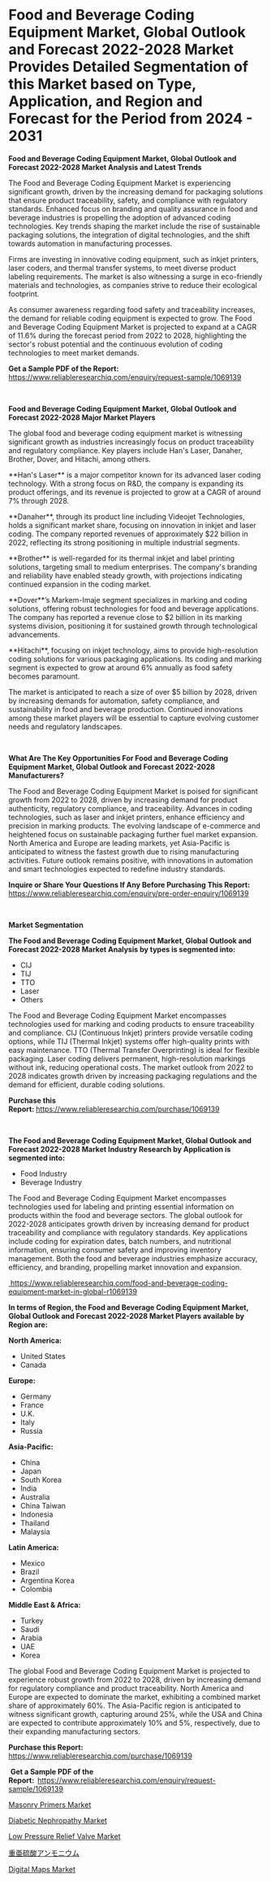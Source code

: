 <p><h1>Food and Beverage Coding Equipment Market, Global Outlook and Forecast 2022-2028 Market Provides Detailed Segmentation of this Market based on Type, Application, and Region and Forecast for the Period from 2024 - 2031</h1></p><p><strong>Food and Beverage Coding Equipment Market, Global Outlook and Forecast 2022-2028 Market Analysis and Latest Trends</strong></p>
<p><p>The Food and Beverage Coding Equipment Market is experiencing significant growth, driven by the increasing demand for packaging solutions that ensure product traceability, safety, and compliance with regulatory standards. Enhanced focus on branding and quality assurance in food and beverage industries is propelling the adoption of advanced coding technologies. Key trends shaping the market include the rise of sustainable packaging solutions, the integration of digital technologies, and the shift towards automation in manufacturing processes. </p><p>Firms are investing in innovative coding equipment, such as inkjet printers, laser coders, and thermal transfer systems, to meet diverse product labeling requirements. The market is also witnessing a surge in eco-friendly materials and technologies, as companies strive to reduce their ecological footprint. </p><p>As consumer awareness regarding food safety and traceability increases, the demand for reliable coding equipment is expected to grow. The Food and Beverage Coding Equipment Market is projected to expand at a CAGR of 11.6% during the forecast period from 2022 to 2028, highlighting the sector's robust potential and the continuous evolution of coding technologies to meet market demands.</p></p>
<p><strong>Get a Sample PDF of the Report:&nbsp;</strong> <a href="https://www.reliableresearchiq.com/enquiry/request-sample/1069139">https://www.reliableresearchiq.com/enquiry/request-sample/1069139</a></p>
<p>&nbsp;</p>
<p><strong>Food and Beverage Coding Equipment Market, Global Outlook and Forecast 2022-2028 Major Market Players</strong></p>
<p><p>The global food and beverage coding equipment market is witnessing significant growth as industries increasingly focus on product traceability and regulatory compliance. Key players include Han's Laser, Danaher, Brother, Dover, and Hitachi, among others.</p><p>**Han's Laser** is a major competitor known for its advanced laser coding technology. With a strong focus on R&D, the company is expanding its product offerings, and its revenue is projected to grow at a CAGR of around 7% through 2028.</p><p>**Danaher**, through its product line including Videojet Technologies, holds a significant market share, focusing on innovation in inkjet and laser coding. The company reported revenues of approximately $22 billion in 2022, reflecting its strong positioning in multiple industrial segments.</p><p>**Brother** is well-regarded for its thermal inkjet and label printing solutions, targeting small to medium enterprises. The company's branding and reliability have enabled steady growth, with projections indicating continued expansion in the coding market.</p><p>**Dover**’s Markem-Imaje segment specializes in marking and coding solutions, offering robust technologies for food and beverage applications. The company has reported a revenue close to $2 billion in its marking systems division, positioning it for sustained growth through technological advancements.</p><p>**Hitachi**, focusing on inkjet technology, aims to provide high-resolution coding solutions for various packaging applications. Its coding and marking segment is expected to grow at around 6% annually as food safety becomes paramount.</p><p>The market is anticipated to reach a size of over $5 billion by 2028, driven by increasing demands for automation, safety compliance, and sustainability in food and beverage production. Continued innovations among these market players will be essential to capture evolving customer needs and regulatory landscapes.</p></p>
<p>&nbsp;</p>
<p><strong>What Are The Key Opportunities For Food and Beverage Coding Equipment Market, Global Outlook and Forecast 2022-2028 Manufacturers?</strong></p>
<p><p>The Food and Beverage Coding Equipment Market is poised for significant growth from 2022 to 2028, driven by increasing demand for product authenticity, regulatory compliance, and traceability. Advances in coding technologies, such as laser and inkjet printers, enhance efficiency and precision in marking products. The evolving landscape of e-commerce and heightened focus on sustainable packaging further fuel market expansion. North America and Europe are leading markets, yet Asia-Pacific is anticipated to witness the fastest growth due to rising manufacturing activities. Future outlook remains positive, with innovations in automation and smart technologies expected to redefine industry standards.</p></p>
<p><strong>Inquire or Share Your Questions If Any Before Purchasing This Report:</strong> <a href="https://www.reliableresearchiq.com/enquiry/pre-order-enquiry/1069139">https://www.reliableresearchiq.com/enquiry/pre-order-enquiry/1069139</a></p>
<p>&nbsp;</p>
<p><strong>Market Segmentation</strong></p>
<p><strong>The Food and Beverage Coding Equipment Market, Global Outlook and Forecast 2022-2028 Market Analysis by types is segmented into:</strong></p>
<p><ul><li>CIJ</li><li>TIJ</li><li>TTO</li><li>Laser</li><li>Others</li></ul></p>
<p><p>The Food and Beverage Coding Equipment Market encompasses technologies used for marking and coding products to ensure traceability and compliance. CIJ (Continuous Inkjet) printers provide versatile coding options, while TIJ (Thermal Inkjet) systems offer high-quality prints with easy maintenance. TTO (Thermal Transfer Overprinting) is ideal for flexible packaging. Laser coding delivers permanent, high-resolution markings without ink, reducing operational costs. The market outlook from 2022 to 2028 indicates growth driven by increasing packaging regulations and the demand for efficient, durable coding solutions.</p></p>
<p><strong>Purchase this Report:&nbsp;</strong><a href="https://www.reliableresearchiq.com/purchase/1069139">https://www.reliableresearchiq.com/purchase/1069139</a></p>
<p>&nbsp;</p>
<p><strong>The Food and Beverage Coding Equipment Market, Global Outlook and Forecast 2022-2028 Market Industry Research by Application is segmented into:</strong></p>
<p><ul><li>Food Industry</li><li>Beverage Industry</li></ul></p>
<p><p>The Food and Beverage Coding Equipment Market encompasses technologies used for labeling and printing essential information on products within the food and beverage sectors. The global outlook for 2022-2028 anticipates growth driven by increasing demand for product traceability and compliance with regulatory standards. Key applications include coding for expiration dates, batch numbers, and nutritional information, ensuring consumer safety and improving inventory management. Both the food and beverage industries emphasize accuracy, efficiency, and branding, propelling market innovation and expansion.</p></p>
<p><a href="https://www.reliableresearchiq.com/food-and-beverage-coding-equipment-market-in-global-r1069139">&nbsp;https://www.reliableresearchiq.com/food-and-beverage-coding-equipment-market-in-global-r1069139</a></p>
<p><strong>In terms of Region, the Food and Beverage Coding Equipment Market, Global Outlook and Forecast 2022-2028 Market Players available by Region are:</strong></p>
<p>
    <p> <strong> North America: </strong>
        <ul>
            <li>United States</li>
            <li>Canada</li>
        </ul>
        </p> 
    <p> <strong> Europe: </strong>
        <ul>
            <li>Germany</li>
            <li>France</li>
            <li>U.K.</li>
            <li>Italy</li>
            <li>Russia</li>
        </ul>
        </p> 
    <p> <strong> Asia-Pacific: </strong>
        <ul>
            <li>China</li>
            <li>Japan</li>
            <li>South Korea</li>
            <li>India</li>
            <li>Australia</li>
            <li>China Taiwan</li>
            <li>Indonesia</li>
            <li>Thailand</li>
            <li>Malaysia</li>
        </ul>
        </p> 
    <p> <strong> Latin America: </strong>
        <ul>
            <li>Mexico</li>
            <li>Brazil</li>
            <li>Argentina Korea</li>
            <li>Colombia</li>
        </ul>
        </p> 
    <p> <strong> Middle East & Africa: </strong>
        <ul>
            <li>Turkey</li>
            <li>Saudi</li>
            <li>Arabia</li>
            <li>UAE</li>
            <li>Korea</li>
        </ul>
    </p>
    </p>
<p><p>The global Food and Beverage Coding Equipment Market is projected to experience robust growth from 2022 to 2028, driven by increasing demand for regulatory compliance and product traceability. North America and Europe are expected to dominate the market, exhibiting a combined market share of approximately 60%. The Asia-Pacific region is anticipated to witness significant growth, capturing around 25%, while the USA and China are expected to contribute approximately 10% and 5%, respectively, due to their expanding manufacturing sectors.</p></p>
<p><strong>Purchase this Report: </strong><a href="https://www.reliableresearchiq.com/purchase/1069139">https://www.reliableresearchiq.com/purchase/1069139</a></p>
<p>&nbsp;<strong>Get a Sample PDF of the Report:&nbsp;&nbsp;</strong><a href="https://www.reliableresearchiq.com/enquiry/request-sample/1069139">https://www.reliableresearchiq.com/enquiry/request-sample/1069139</a></p>
<p><strong></strong></p>
<p><p><a href="https://medium.com/@michael.parsons65654/global-masonry-primers-market-opportunities-and-forecast-for-period-from-2024-to-2031-f320cd9a1ddd">Masonry Primers Market</a></p><p><a href="https://www.linkedin.com/pulse/diabetic-nephropathy-market-revolution-2024-2031-trends-shaping-ezapc?trackingId=ddMswo9dTXGjs3ZUQ%2FZlwg%3D%3D">Diabetic Nephropathy Market</a></p><p><a href="https://medium.com/@ivethfonsecal57/low-pressure-relief-valve-market-forecasts-market-trends-and-impact-analysis-2024-2031-62cc910a4d3c">Low Pressure Relief Valve Market</a></p><p><a href="https://medium.com/@tealricheld61/%E3%82%A2%E3%83%B3%E3%83%A2%E3%83%8B%E3%82%A6%E3%83%A0%E3%83%93%E3%82%B9%E3%83%AB%E3%83%95%E3%82%A1%E3%82%A4%E3%83%88%E5%B8%82%E5%A0%B4%E3%81%AE%E3%83%8A%E3%83%93%E3%82%B2%E3%83%BC%E3%82%B7%E3%83%A7%E3%83%B3-2024%E5%B9%B4%E3%81%8B%E3%82%892031%E5%B9%B4%E3%81%BE%E3%81%A7%E3%81%AE%E5%B0%82%E9%96%80%E5%AE%B6%E5%88%86%E6%9E%90%E3%81%A8%E5%B8%82%E5%A0%B4%E4%BA%88%E6%B8%AC-7c050ec37a31">重亜硫酸アンモニウム</a></p><p><a href="https://www.linkedin.com/pulse/digital-maps-market-indicators-size-regional-breakdown-bflqe?trackingId=JlZ%2BujnxTRumjMT%2FiOCfeA%3D%3D">Digital Maps Market</a></p></p>